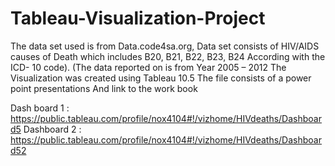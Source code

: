 # Tableau-Visualization-Project
The data set used is from Data.code4sa.org, Data set consists of  HIV/AIDS causes of Death which includes B20, B21, B22, B23, B24 According with the ICD- 10 code).
(The data reported on is from Year 2005 – 2012
The Visualization was created using Tableau 10.5
The file consists of a power point presentations
And link to the work book

Dash board 1 : https://public.tableau.com/profile/nox4104#!/vizhome/HIVdeaths/Dashboard5
Dashboard 2 : https://public.tableau.com/profile/nox4104#!/vizhome/HIVdeaths/Dashboard52
